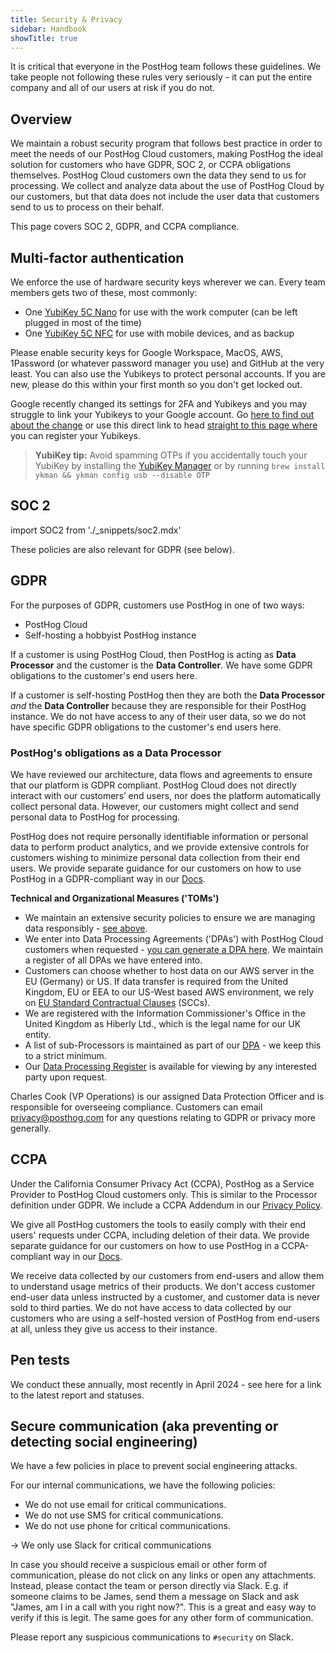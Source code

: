 ```yaml
---
title: Security & Privacy
sidebar: Handbook
showTitle: true
---
```


It is critical that everyone in the PostHog team follows these guidelines. We take people not following these rules very seriously - it can put the entire company and all of our users at risk if you do not.

## Overview

We maintain a robust security program that follows best practice in order to meet the needs of our PostHog Cloud customers, making PostHog the ideal solution for customers who have GDPR, SOC 2, or CCPA obligations themselves. PostHog Cloud customers own the data they send to us for processing. We collect and analyze data about the use of PostHog Cloud by our customers, but that data does not include the user data that customers send to us to process on their behalf. 

This page covers SOC 2, GDPR, and CCPA compliance.

## Multi-factor authentication 

We enforce the use of hardware security keys wherever we can. Every team members gets two of these, most commonly:

- One [YubiKey 5C Nano](https://www.yubico.com/gb/product/yubikey-5-series/yubikey-5c-nano/) for use with the work computer (can be left plugged in most of the time)
- One [YubiKey 5C NFC](https://www.yubico.com/gb/product/yubikey-5-series/yubikey-5c-nfc/) for use with mobile devices, and as backup

Please enable security keys for Google Workspace, MacOS, AWS, 1Password (or whatever password manager you use) and GitHub at the very least. You can also use the Yubikeys to protect personal accounts. If you are new, please do this within your first month so you don't get locked out.

Google recently changed its settings for 2FA and Yubikeys and you may struggle to link your Yubikeys to your Google account. Go [here to find out about the change](https://joshua.hu/enrolling-hardware-keys-2fa-google-workspace) or use this direct link to head [straight to this page where](https://myaccount.google.com/signinoptions/two-step-verification?flow=sk&opendialog=addsk) you can register your Yubikeys. 

> **YubiKey tip:** Avoid spamming OTPs if you accidentally touch your YubiKey by installing the [YubiKey Manager](https://www.yubico.com/support/download/yubikey-manager/) or by running `brew install ykman && ykman config usb --disable OTP`

## SOC 2
import SOC2 from './_snippets/soc2.mdx'

<SOC2 />

These policies are also relevant for GDPR (see below). 

## GDPR

For the purposes of GDPR, customers use PostHog in one of two ways:

- PostHog Cloud
- Self-hosting a hobbyist PostHog instance

If a customer is using PostHog Cloud, then PostHog is acting as **Data Processor** and the customer is the **Data Controller**. We have some GDPR obligations to the customer's end users here. 

If a customer is self-hosting PostHog then they are both the **Data Processor** _and_ the **Data Controller** because they are responsible for their PostHog instance. We do not have access to any of their user data, so we do not have specific GDPR obligations to the customer's end users here. 

### PostHog's obligations as a Data Processor

We have reviewed our architecture, data flows and agreements to ensure that our platform is GDPR compliant. PostHog Cloud does not directly interact with our customers’ end users, nor does the platform automatically collect personal data. However, our customers might collect and send personal data to PostHog for processing. 

PostHog does not require personally identifiable information or personal data to perform product analytics, and we provide extensive controls for customers wishing to minimize personal data collection from their end users. We provide separate guidance for our customers on how to use PostHog in a GDPR-compliant way in our [Docs](/docs/privacy/gdpr-compliance). 

**Technical and Organizational Measures ('TOMs')**

- We maintain an extensive security policies to ensure we are managing data responsibly - [see above](/handbook/company/security#policies).  
- We enter into Data Processing Agreements ('DPAs') with PostHog Cloud customers when requested - [you can generate a DPA here](/dpa). We maintain a register of all DPAs we have entered into. 
- Customers can choose whether to host data on our AWS server in the EU (Germany) or US. If data transfer is required from the United Kingdom, EU or EEA to our US-West based AWS environment, we rely on [EU Standard Contractual Clauses](https://docs.google.com/document/d/1reTUk6VTsTLo1ErNYn-Tdmj_ETo8QYNH6tNCaebDwpE/edit?usp=sharing) (SCCs). 
- We are registered with the Information Commissioner's Office in the United Kingdom as Hiberly Ltd., which is the legal name for our UK entity. 
- A list of sub-Processors is maintained as part of our [DPA](/dpa) - we keep this to a strict minimum.
- Our [Data Processing Register](https://docs.google.com/spreadsheets/d/1HRBhfYINn8jAgwzggVfVH0ttaCfUC18SFAWHU1cjejg/edit#gid=1554885211) is available for viewing by any interested party upon request. 

Charles Cook (VP Operations) is our assigned Data Protection Officer and is responsible for overseeing compliance. Customers can email privacy@posthog.com for any questions relating to GDPR or privacy more generally. 

## CCPA

Under the California Consumer Privacy Act (CCPA), PostHog as a Service Provider to PostHog Cloud customers only. This is similar to the Processor definition under GDPR. We include a CCPA Addendum in our [Privacy Policy](/privacy). 

We give all PostHog customers the tools to easily comply with their end users' requests under CCPA, including deletion of their data. We provide separate guidance for our customers on how to use PostHog in a CCPA-compliant way in our [Docs](/docs/privacy/ccpa-compliance). 

We receive data collected by our customers from end-users and allow them to understand usage metrics of their products. We don't access customer end-user data unless instructed by a customer, and customer data is never sold to third parties. We do not have access to data collected by our customers who are using a self-hosted version of PostHog from end-users at all, unless they give us access to their instance. 

## Pen tests

We conduct these annually, most recently in April 2024  - <PrivateLink url="https://github.com/PostHog/company-internal/issues/1577">see here</PrivateLink> for a link to the latest report and statuses. 

## Secure communication (aka preventing or detecting social engineering)

We have a few policies in place to prevent social engineering attacks. 

For our internal communications, we have the following policies:
- We do not use email for critical communications. 
- We do not use SMS for critical communications. 
- We do not use phone for critical communications. 

-> We only use Slack for critical communications

In case you should receive a suspicious email or other form of communication, please do not click on any links or open any attachments. Instead, please contact the team or person directly via Slack. E.g. if someone claims to be James, send them a message on Slack and ask "James, am I in a call with you right now?". This is a great and easy way to verify if this is legit. The same goes for any other form of communication. 

Please report any suspicious communications to `#security` on Slack. 